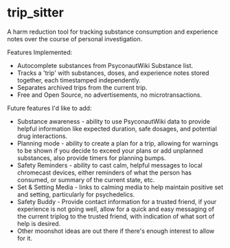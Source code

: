 # trip_sitter

A harm reduction tool for tracking substance consumption and experience notes over the course of personal investigation.

Features Implemented:
* Autocomplete substances from PsyconautWiki Substance list.
* Tracks a 'trip' with substances, doses, and experience notes stored together, each timestamped independently.
* Separates archived trips from the current trip.
* Free and Open Source, no advertisements, no microtransactions.

Future features I'd like to add:
* Substance awareness - ability to use PsyconautWiki data to provide helpful information like expected duration, safe dosages, and potential drug interactions.
* Planning mode - ability to create a plan for a trip, allowing for warnings to be shown if you decide to exceed your plans or add unplanned substances, also provide timers for planning bumps.
* Safety Reminders - ability to cast calm, helpful messages to local chromecast devices, either reminders of what the person has consumed, or summary of the current state, etc.
* Set & Setting Media - links to calming media to help maintain positive set and setting, particularly for psychedelics.
* Safety Buddy - Provide contact information for a trusted friend, if your experience is not going well, allow for a quick and easy messaging of the current triplog to the trusted friend, with indication of what sort of help is desired.
* Other moonshot ideas are out there if there's enough interest to allow for it.